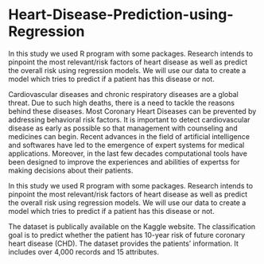 # Heart-Disease-Prediction-using-Regression

In this study we used R program with some packages. Research intends to pinpoint the most relevant/risk factors of heart disease as well as predict the overall risk using regression models. We will use our data to create a model which tries to predict if a patient has this disease or not.

Cardiovascular diseases and chronic respiratory diseases are a global threat. Due to such high deaths, there is a need to tackle the reasons behind these diseases. Most Coronary Heart Diseases can be prevented by addressing behavioral risk factors. It is important to detect cardiovascular disease as early as possible so that management with counseling and medicines can begin. Recent advances in the field of artificial intelligence and softwares have led to the emergence of expert systems for medical applications. Moreover, in the last few decades computational tools have been designed to improve the experiences and abilities of expertss for making decisions about their patients.

In this study we used R program with some packages. Research intends to pinpoint the most relevant/risk factors of heart disease as well as predict the overall risk using regression models. We will use our data to create a model which tries to predict if a patient has this disease or not.

The dataset is publically available on the Kaggle website. The classification goal is to predict whether the patient has 10-year risk of future coronary heart disease (CHD). The dataset provides the patients’ information. It includes over 4,000 records and 15 attributes.
